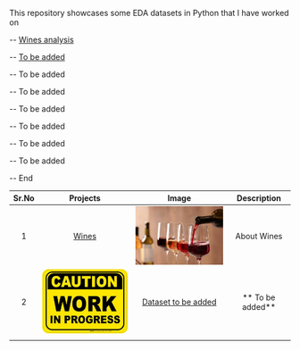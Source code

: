 
This repository showcases some EDA datasets in Python that I have worked on


-- [Wines analysis](#section1)<br>

-- [To be added](#section2)<br>

-- To be added

-- To be added

-- To be added

-- To be added

-- To be added

-- To be added

-- End









| Sr.No  | Projects  |  Image | Description  |
| :------------: | :------------: | :------------: | :------------: |
|  1 |  <a id=section1></a>[Wines](https://github.com/deepaksaldanha/EDA/tree/main/Wines "Wines") |[![Wines](https://raw.githubusercontent.com/deepaksaldanha/EDA/main/Wines/Images/wine.jpg "Wines")](https://raw.githubusercontent.com/deepaksaldanha/EDA/main/Wines/Images/wine.jpg "Wines")   |  About Wines |
|  2 |  [![To be added](https://raw.githubusercontent.com/deepaksaldanha/EDA/main/To%20be%20added/Images/WIP.jpg "To be added")](https://raw.githubusercontent.com/deepaksaldanha/EDA/main/To%20be%20added/Images/WIP.jpg "To be added")  |<a id=section2></a>[Dataset to be added](https://github.com/deepaksaldanha/EDA/tree/main/To%20be%20added "Dataset to be added")  |  ** To be added**|
|   |   |   |   |
